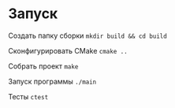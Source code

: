 # Запуск

Создать папку сборки
```mkdir build && cd build```

Сконфигурировать CMake
```cmake .. ```

Собрать проект
```make```

Запуск программы
``` ./main ```

Тесты 
```ctest```
